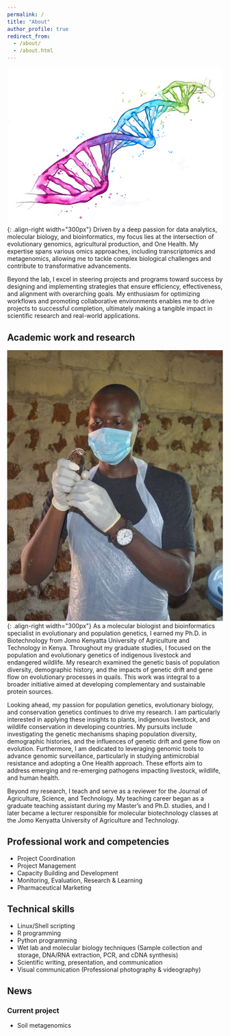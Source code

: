 ```yaml
---
permalink: /
title: "About"
author_profile: true
redirect_from: 
  - /about/
  - /about.html
---
```


![illustration of dna](/images/dna.jpg){: .align-right width="300px"}
Driven by a deep passion for data analytics, molecular biology, and bioinformatics, my focus lies at the intersection of evolutionary genomics, agricultural production, and One Health. My expertise spans various omics approaches, including transcriptomics and metagenomics, allowing me to tackle complex biological challenges and contribute to transformative advancements.

Beyond the lab, I excel in steering projects and programs toward success by designing and implementing strategies that ensure efficiency, effectiveness, and alignment with overarching goals. My enthusiasm for optimizing workflows and promoting collaborative environments enables me to drive projects to successful completion, ultimately making a tangible impact in scientific research and real-world applications.

## Academic work and research
![illustration of me](/images/steve-quail-pic.jpg){: .align-right width="300px"}
As a molecular biologist and bioinformatics specialist in evolutionary and population genetics, I earned my Ph.D. in Biotechnology from Jomo Kenyatta University of Agriculture and Technology in Kenya. Throughout my graduate studies, I focused on the population and evolutionary genetics of indigenous livestock and endangered wildlife. My research examined the genetic basis of population diversity, demographic history, and the impacts of genetic drift and gene flow on evolutionary processes in quails. This work was integral to a broader initiative aimed at developing complementary and sustainable protein sources.

Looking ahead, my passion for population genetics, evolutionary biology, and conservation genetics continues to drive my research. I am particularly interested in applying these insights to plants, indigenous livestock, and wildlife conservation in developing countries. My pursuits include investigating the genetic mechanisms shaping population diversity, demographic histories, and the influences of genetic drift and gene flow on evolution. Furthermore, I am dedicated to leveraging genomic tools to advance genomic surveillance, particularly in studying antimicrobial resistance and adopting a One Health approach. These efforts aim to address emerging and re-emerging pathogens impacting livestock, wildlife, and human health.

Beyond my research, I teach and serve as a reviewer for the Journal of Agriculture, Science, and Technology. My teaching career began as a graduate teaching assistant during my Master’s and Ph.D. studies, and I later became a lecturer responsible for molecular biotechnology classes at the Jomo Kenyatta University of Agriculture and Technology.

## Professional work and competencies
- Project Coordination
- Project Management
- Capacity Building and Development
- Monitoring, Evaluation, Research & Learning
- Pharmaceutical Marketing

## Technical skills
- Linux/Shell scripting
- R programming
- Python programming
- Wet lab and molecular biology techniques (Sample collection and storage, DNA/RNA extraction, PCR, and cDNA synthesis)
- Scientific writing, presentation, and communication
- Visual communication (Professional photography & videography)

## News
### Current project
- Soil metagenomics






